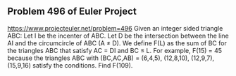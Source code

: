 ## Problem 496 of Euler Project 
https://www.projecteuler.net/problem=496
Given an integer sided triangle ABC:
Let I be the incenter of ABC.
Let D be the intersection between the line AI and the circumcircle of ABC (A ≠ D).
We define F(L) as the sum of BC for the triangles ABC that satisfy AC = DI and BC ≤ L.
For example, F(15) = 45 because the triangles ABC with (BC,AC,AB) = (6,4,5), (12,8,10), (12,9,7), (15,9,16) satisfy the conditions.
Find F(109).